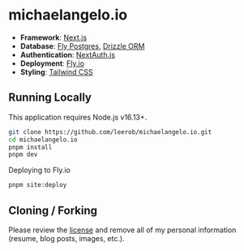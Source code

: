 # michaelangelo.io

- **Framework**: [Next.js](https://nextjs.org/)
- **Database**: [Fly Postgres](https://fly.io/docs/postgres/), [Drizzle ORM](https://orm.drizzle.team/)
- **Authentication**: [NextAuth.js](https://next-auth.js.org)
- **Deployment**: [Fly.io](https://fly.io)
- **Styling**: [Tailwind CSS](https://tailwindcss.com)

## Running Locally

This application requires Node.js v16.13+.

```bash
git clone https://github.com/leerob/michaelangelo.io.git
cd michaelangelo.io
pnpm install
pnpm dev
```


Deploying to Fly.io

```bash
pnpm site:deploy
```

## Cloning / Forking

Please review the [license](https://github.com/leerob/michaelangelo.io/blob/main/LICENSE.txt) and remove all of my personal information (resume, blog posts, images, etc.).
